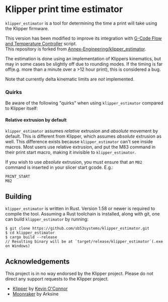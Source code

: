 # Klipper print time estimator

`klipper_estimator` is a tool for determining the time a print will take using
the Klipper firmware.  
  
This version has been modified to improve its integration with [G-Code Flow and Temperature Controller](https://github.com/sb53systems/G-Code-Flow-Temperature-Controller) script.  
This repository is forked from [Annex-Engineering/klipper_estimator](https://github.com/Annex-Engineering/klipper_estimator).  
  
The estimation is done using an implementation of Klippers kinematics, but may in some cases be slightly off due to rounding modes. If the timing is far off(e.g. more than a minute over a >12 hour print), this is considered a bug.  
  
Note that currently delta kinematic limits are _not_ implemented.  
  
### Quirks
Be aware of the following "quirks" when using `klipper_estimator` compared to Klipper itself:  
  
#### Relative extrusion by default

`klipper_estimator` assumes _relative_ extrusion and _absolute_ movement by
default. This is different from Klipper, which assumes _absolute_ extrusion as
well. This difference exists because `klipper_estimator` can't see inside
macros. Most users use relative extrusion, and put the M83 command in their
print start macro, making it invisible to `klipper_estimator`.

If you wish to use _absolute_ extrusion, you must ensure that an `M82` command
is inserted in your slicer start gcode. E.g.:

```
PRINT_START
M82
```
  
## Building

`klipper_estimator` is written in Rust. Version 1.58 or newer is required to
compile the tool. Assuming a Rust toolchain is installed, along with git, one
can build `klipper_estimator` by running:

```
$ git clone https://github.com/sb53systems/klipper_estimator.git
$ cd klipper_estimator
$ cargo build --release
// Resulting binary will be at `target/release/klipper_estimator`(.exe on Windows)
```

## Acknowledgements

This project is in no way endorsed by the Klipper project. Please do not direct
any support requests to the Klipper project.

  * [Klipper](https://www.klipper3d.org/) by [Kevin O'Connor](https://www.patreon.com/koconnor)
  * [Moonraker](https://github.com/Arksine/moonraker) by Arksine
